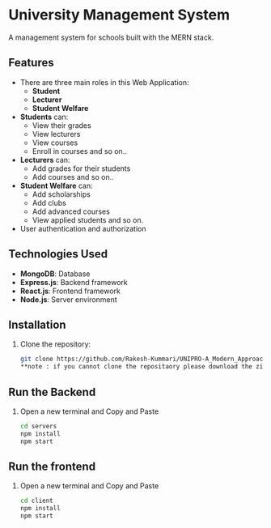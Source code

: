 # University Management System

A management system for schools built with the MERN stack.

## Features

- There are three main roles in this Web Application:
  - **Student**
  - **Lecturer**
  - **Student Welfare**
- **Students** can:
  - View their grades
  - View lecturers
  - View courses
  - Enroll in courses and so on..
- **Lecturers** can:
  - Add grades for their students
  - Add courses and so on..
- **Student Welfare** can:
  - Add scholarships
  - Add clubs
  - Add advanced courses
  - View applied students and so on.
- User authentication and authorization

## Technologies Used

- **MongoDB**: Database
- **Express.js**: Backend framework
- **React.js**: Frontend framework
- **Node.js**: Server environment

## Installation

1. Clone the repository:
   ```sh
   git clone https://github.com/Rakesh-Kummari/UNIPRO-A_Modern_Approach_to_Academic_Administration.git
   **note : if you cannot clone the repositaory please download the zip**
   ```

## Run the Backend

1. Open a new terminal and Copy and Paste

   ```sh
   cd servers
   npm install
   npm start

   ```

## Run the frontend

1. Open a new terminal and Copy and Paste
   ```sh
   cd client
   npm install
   npm start
   ```
